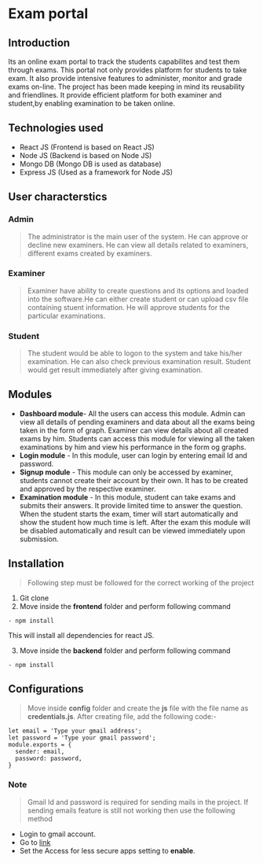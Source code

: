 # Exam portal

## Introduction
Its an online exam portal to track the students capabilites and test them through exams. This portal not only provides platform for students to take exam. It also provide intensive features to administer, monitor and grade exams on-line. The project has been made keeping in mind its reusability and friendlines. It provide efficient platform for both examiner and student,by enabling  examination to be taken online. 

## Technologies used
- React JS (Frontend is based on React JS)
- Node JS (Backend is based on Node JS)
- Mongo DB (Mongo DB is used as database)
- Express JS (Used as a framework for Node JS)

## User characterstics
### Admin
> The administrator is the main user of the system. He can approve or decline new examiners. He can view all details related to examiners, different exams created by examiners.
### Examiner
> Examiner have ability to create questions and its options and loaded into the software.He can either create student or can upload csv file containing stuent information. He will approve students for the particular examinations.
### Student
> The student would be able to logon to the system and take his/her examination. He can also check previous examination result. Student would get result immediately after giving examination.

## Modules
- **Dashboard module**- All the users can access this module. Admin can view all details of pending examiners and data about all the exams being taken in the form of graph. Examiner can view details about all created exams by him. Students can access this module for viewing all the taken examinations by him and view his performance in the form og graphs. 
- **Login module** - In this module, user can login by entering email Id and password.
- **Signup module** - This module can only be accessed by examiner, students cannot create their account by their own. It has to be created and approved by the respective examiner.
- **Examination module** - In this module, student can take exams and submits their answers. It provide limited time to answer the question. When the student starts the exam, timer will start automatically and show the student how much time is left. After the exam this module will be disabled automatically and result can be viewed immediately upon submission.

## Installation
> Following step must be followed for the correct working of the project

1) Git clone
2) Move inside the **frontend** folder and perform following command
```
- npm install
```
This will install all dependencies for react JS.

3) Move inside the **backend** folder and perform following command
```
- npm install
```

## Configurations
> Move inside **config** folder and create the **js** file with the file name as **credentials.js**. After creating file, add the following code:-
```
let email = 'Type your gmail address';
let password = 'Type your gmail password';
module.exports = {
  sender: email,
  password: password,
}
```
### Note
> Gmail Id and password is required for sending mails in the project. If sending emails feature is still not working then use the following method

- Login to gmail account.
- Go to [link](https://www.google.com/settings/security/lesssecureapps)
- Set the Access for less secure apps setting to **enable**.
